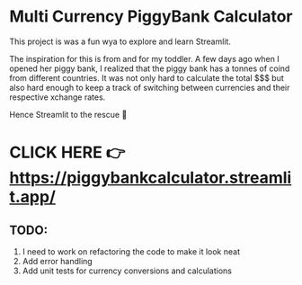 
# Multi Currency PiggyBank Calculator

This project is was a fun wya to explore and learn Streamlit.

The inspiration for this is from and for my toddler. A few days ago when I opened her piggy bank, I realized that the piggy bank has a tonnes of coind from different countries. 
It was not only hard to calculate the total $$$ but also hard enough to keep a track of switching between currencies and their respective xchange rates. 

Hence Streamlit to the rescue 🎯

# CLICK HERE :point_right: https://piggybankcalculator.streamlit.app/


## TODO:

1. I need to work on refactoring the code to make it look neat
2. Add error handling
3. Add unit tests for currency conversions and calculations
